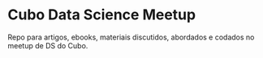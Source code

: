 # Cubo Data Science Meetup
Repo para artigos, ebooks, materiais discutidos, abordados e codados no meetup de DS do Cubo.

